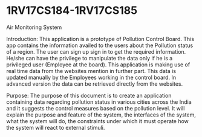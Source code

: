 # 1RV17CS184-1RV17CS185
Air Monitoring System

Introduction:
  This application is a prototype of Pollution Control Board. This app contains the information availed to the users about the Pollution status of a region. The user can sign up sign in to get the required information. He/she can have the privilege to manipulate the data only if he is a privileged user (Employee at the board).  This application is making use of real time data from the websites mention in further part. This data is updated manually by the Employees working in the control board. In advanced version the data can be retrieved directly from the websites.
 
Purpose: 
  The purpose of this document is to create an application containing data regarding pollution status in various cities across the India and it suggests the control measures based on the pollution level. It will explain the purpose and feature of the system, the interfaces of the system, what the system will do, the constraints under which it must operate how the system will react to external stimuli.

